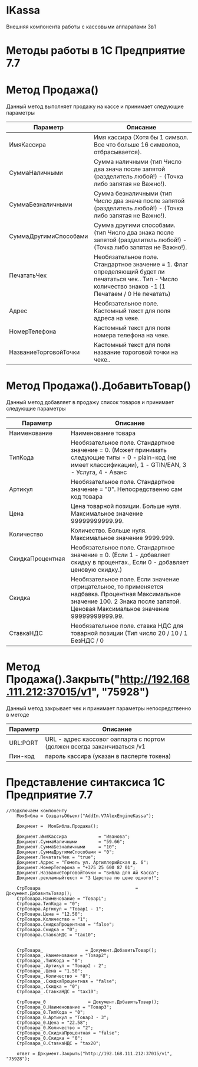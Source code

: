 # IKassa
Внешняя компонента работы с кассовыми аппаратами 3в1

# Методы работы в 1С Предприятие 7.7

# Метод  Продажа()

Данный метод выполняет продажу на кассе и принимает следующие параметры

Параметр | Описание
---|---
ИмяКассира | Имя кассира (Хотя бы 1 символ. Все что больше 16 символов, отбрасывается).
СуммаНаличными | Сумма наличными (тип Число два знача после запятой (разделитель любой!) - (Точка либо запятая не Важно!).
СуммаБезналичными | Сумма безналичными (тип Число два знача после запятой (разделитель любой!) - (Точка либо запятая не Важно!).
СуммаДругимиСпособами | Сумма другими способами. (тип Число два знака после запятой (разделитель любой!) - (Точка либо запятая не Важно!).
ПечататьЧек | Необязательное поле. Стандартное значение = 1. Флаг определяющий будет ли печататься чек.. Тип - Число количество знаков -1 (1 Печатаем / 0 Не печатать)
Адрес | Необязательное поле. Кастомный текст для поля адреса на чеке.
НомерТелефона | Кастомный текст для поля номера телефона на чеке.
НазваниеТорговойТочки | Кастомный текст для поля название тороговой точки на чеке..


# Метод  Продажа().ДобавитьТовар()

Данный метод добавляет в продажу список товаров и принимает следующие параметры

Параметр | Описание
---|---
Наименование | Наименование товара 
ТипКода |  Необязательное поле. Стандартное значение = 0. (Может принимать следующие типы - 0 - plain-код (не имеет классификации), 1 - GTIN/EAN, 3 - Услуга, 4 - Аванс 
Артикул |  Необязательное поле. Стандартное значение = "0". Непосредственно сам код товара
Цена |  Цена товарной позиции. Больше нуля. Максимальное значение 99999999999.99.
Количество |  Количество. Больше нуля. Максимальное значение 9999.999.
СкидкаПроцентная |  Необязательное поле. Стандартное значение = 0. (Если 1 - добавляет скидку в процентах., Если 0 - добавляет ценовую скидку.)
Скидка |  Необязательное поле. Если значение отрицательное, то применяется надбавка. Процентная Максимальное значение 100. 2 Знака после запятой. Ценовая Максимальное значение 99999999999.99.
СтавкаНДС |  Необязательное поле. ставка НДС для товарной позиции (Тип число 20 / 10 / 1 БезНДС / 0

# Метод  Продажа().Закрыть("http://192.168.111.212:37015/v1", "75928")
Данный метод закрывает чек и принимает параметры непосредственно в методе 

Параметр | Описание
---|---
URL:PORT | URL - адрес кассовог оаппарта с портом (должен всегда заканчиваться /v1 
Пин-код |  пароль кассира (указан в пасперте токена)

# Представление синтаксиса 1С Предприятие 7.7

```1c
//Подключаем компоненту
	МояБибла = СоздатьОбъект("AddIn.V7AlexEngineKassa");
	
	Документ =  МояБибла.Продажа();
	
	Документ.ИмяКассира            = "Иванова";
	Документ.СуммаНаличными        = "59.66";
	Документ.СуммаБезналичными     = "10";
	Документ.СуммаДругимиСпособами = "0";
	Документ.ПечататьЧек = "true";
	Документ.Адрес = "Гомель ул. Артиллерийская д. 6";
	Документ.НомерТелефона = "+375 25 600 87 01";
	Документ.НазваниеТорговойТочки = "Библа для Ай Касса";
	Документ.рекламныйтекст = "3 Царства по цене одного!";

	СтрТовара                                    = Документ.ДобавитьТовар();
	СтрТовара.Наименование = "Товар1";
	СтрТовара.ТипКода = "0";
	СтрТовара.Артикул = "Товар1 - 1";
	СтрТовара.Цена = "12.50";
	СтрТовара.Количество = "1";
	СтрТовара.СкидкаПроцентная = "false";
	СтрТовара.Скидка = "0";
	СтрТовара.СтавкаНДС = "tax10";
	
	
	СтрТовара_                = Документ.ДобавитьТовар();
	СтрТовара_.Наименование = "Товар2";
	СтрТовара_.ТипКода = "0";
	СтрТовара_.Артикул = "Товар2 - 2";
	СтрТовара_.Цена = "1.50";
	СтрТовара_.Количество = "8";
	СтрТовара_.СкидкаПроцентная = "false";
	СтрТовара_.Скидка = "0";
	СтрТовара_.СтавкаНДС = "tax10";
	
	СтрТовара_0                = Документ.ДобавитьТовар();
	СтрТовара_0.Наименование = "Товар3";
	СтрТовара_0.ТипКода = "0";
	СтрТовара_0.Артикул = "Товар3 - 3";
	СтрТовара_0.Цена = "22.58";
	СтрТовара_0.Количество = "2";
	СтрТовара_0.СкидкаПроцентная = "false";
	СтрТовара_0.Скидка = "0";
	СтрТовара_0.СтавкаНДС = "tax20";

	ответ = Документ.Закрыть("http://192.168.111.212:37015/v1", "75928");
```
